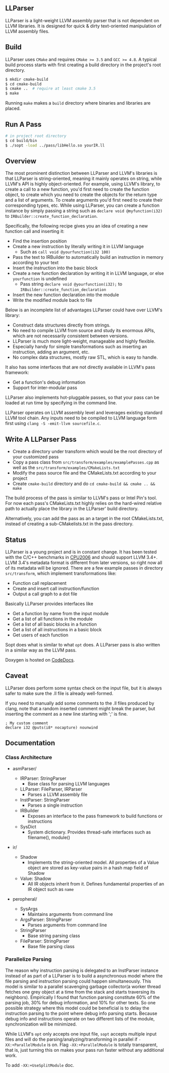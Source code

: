 ## LLParser

LLParser is a light-weight LLVM assembly parser that is not dependent on LLVM libraries. It is designed
for quick & dirty text-oriented manipulation of LLVM assembly files.


## Build

LLParser uses `CMake` and requires `CMake >= 3.5` and `GCC >= 4.8`. A typical build process starts with first creating a build directory in the project's root directory.

```bash
$ mkdir cmake-build
$ cd cmake-build
$ cmake ..  # require at least cmake 3.5
$ make
```

Running `make` makes a `build` directory where binaries and libraries are placed.

## Run A Pass

```bash
# in project root directory
$ cd build/bin
$ ./sopt -load ../pass/libHello.so yourIR.ll
```

## Overview

The most prominent distinction between LLParser and LLVM's libraries is that LLParser
is string-oriented, meaning it mainly operates on string, while LLVM's API is highly
object-oriented. For example, using LLVM's library, to create a call to a new function,
you'd first need to create the function object, to create which you need to create the objects for
the return type and a list of arguments.
To create arguments you'd first need to create their corresponding types, etc.
While using LLParser, you can create a function instance by simply passing a string such as
`declare void @myfunction(i32)` to `IRBuilder::create_function_declaration`.

Specifically, the following recipe gives you an idea of creating a new function call and inserting it:

- Find the insertion position
- Create a new instruction by literally writing it in LLVM language
  - Such as `call void @yourfunction(i32 100)`
- Pass the text to IRBuilder to automatically build an instruction in memory according to your text
- Insert the instruction into the basic block
- Create a new function declaration by writing it in LLVM language, or else `yourfunction` is undefined
  - Pass string `declare void @yourfunction(i32);` to `IRBuilder::create_function_declaration`
- Insert the new function declaration into the module
- Write the modified module back to file

Below is an incomplete list of advantages LLParser could have over LLVM's library:

- Construct data structures directly from strings.
- No need to compile LLVM from source and study its enormous APIs, which are not necessarily consistent between versions.
- LLParser is much more light-weight, manageable and highly flexible.
- Especially handy for simple transformations such as inserting an instruction, adding an argument, etc.
- No complex data structures, mostly raw STL, which is easy to handle.

It also has some interfaces that are not directly available in LLVM's pass framework:
- Get a function's debug information
- Support for inter-modular pass

LLParser also implements hot-pluggable passes, so that your pass can be loaded at run time by specifying in the command line.

LLParser operates on LLVM assembly level and leverages existing standard LLVM tool chain. Any inputs
need to be compiled to LLVM language form first using
`clang -S -emit-llvm sourcefile.c`.


## Write A LLParser Pass

- Create a directory under transform which would be the root directory of your customized pass
- Copy a pass class from `src/transform/examples/examplePasses.cpp` as well as the `src/transform/examples/CMakeLists.txt`
- Modify the pass source file and the CMakeLists.txt according to your project
- Create `cmake-build` directory and do `cd cmake-build && cmake .. && make`

The build process of the pass is similar to LLVM's pass or Intel Pin's tool.
For now each pass's CMakeLists.txt highly relies on the hard-wired relative path to
actually place the library in the LLParser' build directory.

Alternatively, you can add the pass as an a target in the root CMakeLists.txt,
instead of creating a sub-CMakelists.txt in the pass directory.


## Status

LLParser is a young project and is in constant change.
It has been tested with the C/C++ benchmarks in [CPU2006](https://www.spec.org/cpu2006/) and should support LLVM 3.4+.
LLVM 3.4's metadata format is different from later versions,
so right now all of its metadata will be ignored.
There are a few example passes in directory `src/transform`, which implement transformations like:

- Function call replacement
- Create and insert call instruction/function
- Output a call graph to a dot file

Basically LLParser provides interfaces like 
- Get a function by name from the input module
- Get a list of all functions in the module
- Get a list of all basic blocks in a function
- Get a list of all instructions in a basic block
- Get users of each function

Sopt does what is similar to what `opt` does.
A LLParser pass is also written in a similar way as the LLVM pass.


Doxygen is hosted on [CodeDocs](https://codedocs.xyz/GentlyGuitar/LLParser/classes.html).


## Caveat

LLParser does perform some syntax check on the input file, but it is always safer to make 
sure the .ll file is already well-formed.

If you need to manually add some comments to the .ll files produced by clang, note that
a random inserted comment might break the parser, but inserting the comment as a new line
starting with ';' is fine.

```
; My custom comment
declare i32 @puts(i8* nocapture) nounwind
```

## Documentation

### Class Architecture

- asmParser/
    - IRParser: StringParser
      - Base class for parsing LLVM languages
    - LLParser: FileParser, IRParser
      - Parses a LLVM assembly file
    - InstParser: StringParser
      - Parses a single instruction
    - IRBuilder
      - Exposes an interface to the pass framework to build functions or instructions
    - SysDict
      - System dictionary. Provides thread-safe interfaces such as filename(), module()

- ir/
    - Shadow
      - Implements the string-oriented model. All properties of a Value object are stored
      as key-value pairs in a hash map field of Shadow
    - Value: Shadow
      - All IR objects inherit from it. Defines fundamental properties of an IR object
      such as `name`

- peropheral/
    - SysArgs
      - Maintains arguments from command line
    - ArgsParser: StringParser
      - Parses arguments from command line
    - StringParser
      - Base string parsing class
    - FileParser: StringParser
      - Base file parsing class


### Parallelize Parsing

The reason why instruction parsing is delegated to an InstParser instance instead of as part of a LLParser is
to build a asynchronous model where the file parsing and instruction parsing could happen simultaneously.
This model is similar to a parallel scavenging garbage collector(a worker thread fetches one grey object
at a time from the stack and starts traversing its neighbors).
Empirically I found that function parsing
constitute 60% of the parsing job, 30% for debug information, and 10% for other texts.
So one possible strategy where this model could be beneficial is to delay the instruction parsing to the point
where debug info parsing starts. Because debug info and instructions operate on two different lists of the
module, synchronization will be minimized.

While LLVM's `opt` only accepts one input file, `sopt` accepts multiple input files and will do the
parsing/analyzing/transforming in parallel if `-XX:+ParallelModule` is on.
Flag `-XX:+ParallelModule` is totally transparent, that is, just turning this on makes your pass run faster
without any additional work.

To add `-XX:+UseSplitModule` doc.